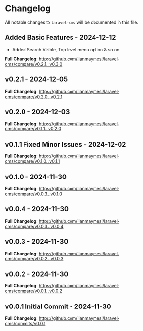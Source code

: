 # Changelog

All notable changes to `laravel-cms` will be documented in this file.

## Added Basic Features - 2024-12-12

- Added Search Visible, Top level menu option & so on

**Full Changelog**: https://github.com/lianmaymesi/laravel-cms/compare/v0.2.1...v0.3.0

## v0.2.1 - 2024-12-05

**Full Changelog**: https://github.com/lianmaymesi/laravel-cms/compare/v0.2.0...v0.2.1

## v0.2.0 - 2024-12-03

**Full Changelog**: https://github.com/lianmaymesi/laravel-cms/compare/v0.1.1...v0.2.0

## v0.1.1 Fixed Minor Issues - 2024-12-02

**Full Changelog**: https://github.com/lianmaymesi/laravel-cms/compare/v0.1.0...v0.1.1

## v0.1.0 - 2024-11-30

**Full Changelog**: https://github.com/lianmaymesi/laravel-cms/compare/v0.0.3...v0.1.0

## v0.0.4 - 2024-11-30

**Full Changelog**: https://github.com/lianmaymesi/laravel-cms/compare/v0.0.3...v0.0.4

## v0.0.3 - 2024-11-30

**Full Changelog**: https://github.com/lianmaymesi/laravel-cms/compare/v0.0.2...v0.0.3

## v0.0.2 - 2024-11-30

**Full Changelog**: https://github.com/lianmaymesi/laravel-cms/compare/v0.0.1...v0.0.2

## v0.0.1 Initial Commit - 2024-11-30

**Full Changelog**: https://github.com/lianmaymesi/laravel-cms/commits/v0.0.1
